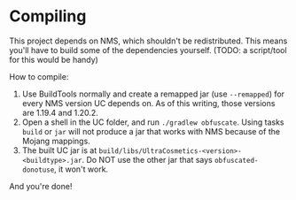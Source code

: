 # Compiling

This project depends on NMS, which shouldn't be redistributed. This means you'll have to build some of the dependencies yourself. (TODO: a script/tool for this would be handy)

How to compile:

1. Use BuildTools normally and create a remapped jar (use `--remapped`) for every NMS version UC depends on. As of this writing, those versions are 1.19.4 and 1.20.2.
2. Open a shell in the UC folder, and run `./gradlew obfuscate`. Using tasks `build` or `jar` will not produce a jar that works with NMS because of the Mojang mappings.
3. The built UC jar is at `build/libs/UltraCosmetics-<version>-<buildtype>.jar`. Do NOT use the other jar that says `obfuscated-donotuse`, it won't work.

And you're done!
